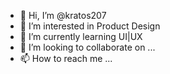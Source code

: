 - 👋 Hi, I’m @kratos207
- 👀 I’m interested in Product Design
- 🌱 I’m currently learning UI|UX
- 💞️ I’m looking to collaborate on ...
- 📫 How to reach me ...

<!---
kratos207/kratos207 is a ✨ special ✨ repository because its `README.md` (this file) appears on your GitHub profile.
You can click the Preview link to take a look at your changes.
--->
